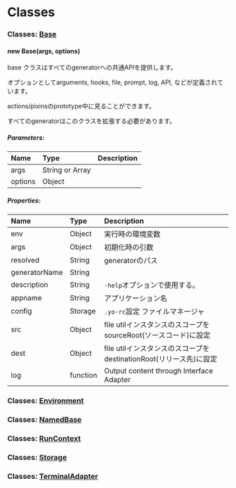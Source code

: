 # Classes

### Classes: [Base](http://yeoman.github.io/generator/Base.html)

#### new Base(args, options)

base クラスはすべてのgeneratorへの共通APIを提供します。

オプションとしてarguments, hooks, file, prompt, log, API, などが定義されています。

actions/pixinsのprototype中に見ることができます。

すべてのgeneratorはこのクラスを拡張する必要があります。


##### Parameters:

| Name | Type | Description |
|:--|:--|:--|
| args | String or Array	 |  |
| options | Object	 |  |

##### Properties:

| Name | Type | Description |
|:--|:--|:--|
| env | Object | 実行時の環境変数 |
| args | Object | 初期化時の引数 |
| resolved | String | generatorのパス |
| generatorName | String	 |  |
| description | String | ``-help``オプションで使用する。 |
| appname | String | アプリケーション名 |
| config | Storage	| ``.yo-rc``設定 ファイルマネージャ |
| src | Object | file utilインスタンスのスコープをsourceRoot(ソースコード)に設定 |
| dest | Object | file utilインスタンスのスコープをdestinationRoot(リリース先)に設定 |
| log | function | Output content through Interface Adapter |



### Classes: [Environment](http://yeoman.github.io/generator/Environment.html)
### Classes: [NamedBase](http://yeoman.github.io/generator/NamedBase.html)
### Classes: [RunContext](http://yeoman.github.io/generator/RunContext.html)
### Classes: [Storage](http://yeoman.github.io/generator/Storage.html)
### Classes: [TerminalAdapter](http://yeoman.github.io/generator/TerminalAdapter.html)
